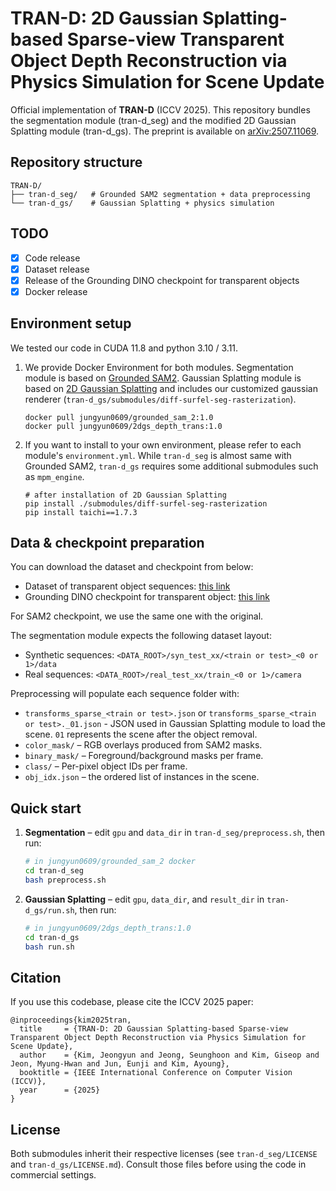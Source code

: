 # TRAN-D: 2D Gaussian Splatting-based Sparse-view Transparent Object Depth Reconstruction via Physics Simulation for Scene Update

Official implementation of **TRAN-D** (ICCV 2025). This repository bundles the segmentation module (tran-d_seg) and the modified 2D Gaussian Splatting module (tran-d_gs). The preprint is available on [arXiv:2507.11069](https://arxiv.org/abs/2507.11069).

## Repository structure

```
TRAN-D/
├── tran-d_seg/   # Grounded SAM2 segmentation + data preprocessing
└── tran-d_gs/    # Gaussian Splatting + physics simulation
```

## TODO
- [X] Code release
- [X] Dataset release
- [X] Release of the Grounding DINO checkpoint for transparent objects
- [X] Docker release

## Environment setup
We tested our code in CUDA 11.8 and python 3.10 / 3.11.

1. We provide Docker Environment for both modules. Segmentation module is based on [Grounded SAM2](https://github.com/IDEA-Research/Grounded-Segment-Anything). Gaussian Splatting module is based on [2D Gaussian Splatting](https://github.com/hbb1/2d-gaussian-splatting) and includes our customized gaussian renderer (`tran-d_gs/submodules/diff-surfel-seg-rasterization`).

   ```terminal
   docker pull jungyun0609/grounded_sam_2:1.0
   docker pull jungyun0609/2dgs_depth_trans:1.0
   ```

2. If you want to install to your own environment, please refer to each module's `environment.yml`. While `tran-d_seg` is almost same with Grounded SAM2, `tran-d_gs` requires some additional submodules such as `mpm_engine`.

   ```terminal
   # after installation of 2D Gaussian Splatting
   pip install ./submodules/diff-surfel-seg-rasterization
   pip install taichi==1.7.3
   ```

## Data & checkpoint preparation

You can download the dataset and checkpoint from below:
- Dataset of transparent object sequences: [this link](https://drive.google.com/drive/folders/1Tv6oTm9ggFXTyM8_zQZ_coocwbsFzxmk)
- Grounding DINO checkpoint for transparent object: [this link](https://drive.google.com/file/d/1-Vhh1reoAfJeTlGRmfwkLkiXT2jD0Ark)

For SAM2 checkpoint, we use the same one with the original.

The segmentation module expects the following dataset layout:

- Synthetic sequences: `<DATA_ROOT>/syn_test_xx/<train or test>_<0 or 1>/data`
- Real sequences: `<DATA_ROOT>/real_test_xx/train_<0 or 1>/camera`


Preprocessing will populate each sequence folder with:

- `transforms_sparse_<train or test>.json` or `transforms_sparse_<train or test>._01.json` - JSON used in Gaussian Splatting module to load the scene. `01` represents the scene after the object removal.
- `color_mask/` – RGB overlays produced from SAM2 masks.
- `binary_mask/` – Foreground/background masks per frame.
- `class/` – Per-pixel object IDs per frame.
- `obj_idx.json` – the ordered list of instances in the scene.

## Quick start

1. **Segmentation** – edit `gpu` and `data_dir` in `tran-d_seg/preprocess.sh`, then run:

   ```bash
   # in jungyun0609/grounded_sam_2 docker
   cd tran-d_seg
   bash preprocess.sh
   ```

2. **Gaussian Splatting** – edit `gpu`, `data_dir`, and `result_dir` in `tran-d_gs/run.sh`, then run:

   ```bash
   # in jungyun0609/2dgs_depth_trans:1.0
   cd tran-d_gs
   bash run.sh
   ```


## Citation

If you use this codebase, please cite the ICCV 2025 paper:

```
@inproceedings{kim2025tran,
  title     = {TRAN-D: 2D Gaussian Splatting-based Sparse-view Transparent Object Depth Reconstruction via Physics Simulation for Scene Update},
  author    = {Kim, Jeongyun and Jeong, Seunghoon and Kim, Giseop and Jeon, Myung-Hwan and Jun, Eunji and Kim, Ayoung},
  booktitle = {IEEE International Conference on Computer Vision (ICCV)},
  year      = {2025}
}
```

## License

Both submodules inherit their respective licenses (see `tran-d_seg/LICENSE` and `tran-d_gs/LICENSE.md`). Consult those files before using the code in commercial settings.